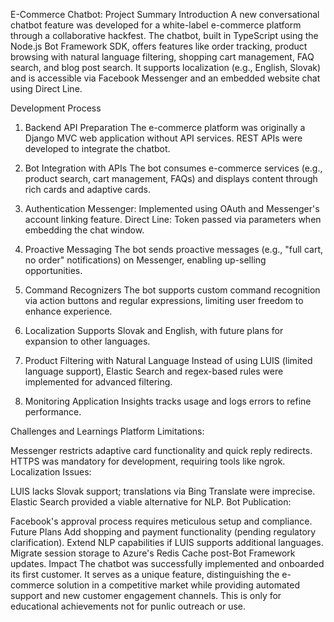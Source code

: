 E-Commerce Chatbot: Project Summary
Introduction
A new conversational chatbot feature was developed for a white-label e-commerce platform through a collaborative hackfest. The chatbot, built in TypeScript using the Node.js Bot Framework SDK, offers features like order tracking, product browsing with natural language filtering, shopping cart management, FAQ search, and blog post search. It supports localization (e.g., English, Slovak) and is accessible via Facebook Messenger and an embedded website chat using Direct Line.

Development Process
1. Backend API Preparation
The e-commerce platform was originally a Django MVC web application without API services. REST APIs were developed to integrate the chatbot.

2. Bot Integration with APIs
The bot consumes e-commerce services (e.g., product search, cart management, FAQs) and displays content through rich cards and adaptive cards.

3. Authentication
Messenger: Implemented using OAuth and Messenger's account linking feature.
Direct Line: Token passed via parameters when embedding the chat window.
4. Proactive Messaging
The bot sends proactive messages (e.g., "full cart, no order" notifications) on Messenger, enabling up-selling opportunities.

5. Command Recognizers
The bot supports custom command recognition via action buttons and regular expressions, limiting user freedom to enhance experience.

6. Localization
Supports Slovak and English, with future plans for expansion to other languages.

7. Product Filtering with Natural Language
Instead of using LUIS (limited language support), Elastic Search and regex-based rules were implemented for advanced filtering.

8. Monitoring
Application Insights tracks usage and logs errors to refine performance.

Challenges and Learnings
Platform Limitations:

Messenger restricts adaptive card functionality and quick reply redirects.
HTTPS was mandatory for development, requiring tools like ngrok.
Localization Issues:

LUIS lacks Slovak support; translations via Bing Translate were imprecise.
Elastic Search provided a viable alternative for NLP.
Bot Publication:

Facebook's approval process requires meticulous setup and compliance.
Future Plans
Add shopping and payment functionality (pending regulatory clarification).
Extend NLP capabilities if LUIS supports additional languages.
Migrate session storage to Azure's Redis Cache post-Bot Framework updates.
Impact
The chatbot was successfully implemented and onboarded its first customer. It serves as a unique feature, distinguishing the e-commerce solution in a competitive market while providing automated support and new customer engagement channels.
This is only for educational achievements not for punlic outreach or use.
